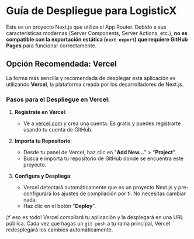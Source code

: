 # Guía de Despliegue para LogisticX

Este es un proyecto Next.js que utiliza el App Router. Debido a sus características modernas (Server Components, Server Actions, etc.), **no es compatible con la exportación estática (`next export`) que requiere GitHub Pages** para funcionar correctamente.

## Opción Recomendada: Vercel

La forma más sencilla y recomendada de desplegar esta aplicación es utilizando **Vercel**, la plataforma creada por los desarrolladores de Next.js.

### Pasos para el Despliegue en Vercel:

1.  **Regístrate en Vercel**:
    -   Ve a [vercel.com](https://vercel.com) y crea una cuenta. Es gratis y puedes registrarte usando tu cuenta de GitHub.

2.  **Importa tu Repositorio**:
    -   Desde tu panel de Vercel, haz clic en "**Add New...**" > "**Project**".
    -   Busca e importa tu repositorio de GitHub donde se encuentra este proyecto.

3.  **Configura y Despliega**:
    -   Vercel detectará automáticamente que es un proyecto Next.js y pre-configurará los ajustes de compilación por ti. No necesitas cambiar nada.
    -   Haz clic en el botón "**Deploy**".

¡Y eso es todo! Vercel compilará tu aplicación y la desplegará en una URL pública. Cada vez que hagas un `git push` a tu rama principal, Vercel redesplegará los cambios automáticamente.
